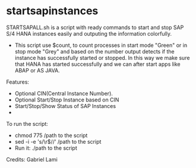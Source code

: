 # startsapinstances

STARTSAPALL.sh is a script with ready commands to start and stop SAP S/4 HANA instances easily and outputing the information colorfully.

- This script use $count, to count processes in start mode "Green" or in stop mode "Grey" and based on the number output 
  detects if the instance has successfully started or stopped. In this way we make sure that HANA has started successfully and 
  we can after start apps like ABAP or AS JAVA.

Features:

- Optional CIN(Central Instance Number).
- Optional Start/Stop Instance based on CIN
- Start/Stop/Show Status of SAP Instances
- 
To run the script:

- chmod 775 /path to the script
- sed -i -e 's/\r$//' /path to the script
- Run it: ./path to the script

Credits:
Gabriel Lami
